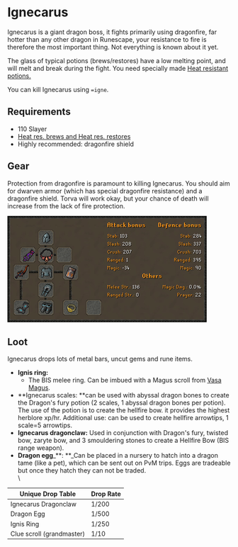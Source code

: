 # Ignecarus

Ignecarus is a giant dragon boss, it fights primarily using dragonfire, far hotter than any other dragon in Runescape, your resistance to fire is therefore the most important thing. Not everything is known about it yet.

The glass of typical potions (brews/restores) have a low melting point, and will melt and break during the fight. You need specially made [Heat resistant potions.](../../custom-items/misc.md#heat-res-potions)

You can kill Ignecarus using `=igne`.

## Requirements

* 110 Slayer
* [Heat res. brews and Heat res. restores](../../custom-items/misc.md#heat-res-potions)
* Highly recommended: dragonfire shield

## Gear

Protection from dragonfire is paramount to killing Ignecarus. You should aim for dwarven armor (which has special dragonfire resistance) and a dragonfire shield. Torva will work okay, but your chance of death will increase from the lack of fire protection.

![BiS gear for Ignecarus](<../../.gitbook/assets/osbot (4).png>)

## Loot

Ignecarus drops lots of metal bars, uncut gems and rune items.

* **Ignis ring:**
  * The BIS melee ring. Can be imbued with a Magus scroll from [Vasa Magus](../vasa-magus.md#loot).
* **Ignecarus scales: **can be used with abyssal dragon bones to create the Dragon's fury potion (2 scales, 1 abyssal dragon bones per potion). The use of the potion is to create the hellfire bow. it provides the highest herblore xp/hr. Additional use: can be used to create hellfire arrowtips, 1 scale=5 arrowtips.
* **Ignecarus dragonclaw:** Used in conjunction with Dragon's fury, twisted bow, zaryte bow, and 3 smouldering stones to create a Hellfire Bow (BIS range weapon). 
* **Dragon egg**_**: **_Can be placed in a nursery to hatch into a dragon tame (like a pet), which can be sent out on PvM trips. Eggs are tradeable but once they hatch they can not be traded.\
  \


| Unique Drop Table         | Drop Rate |
| ------------------------- | --------- |
| Ignecarus Dragonclaw      | 1/200     |
| Dragon Egg                | 1/500     |
| Ignis Ring                | 1/250     |
| Clue scroll (grandmaster) | 1/10      |

